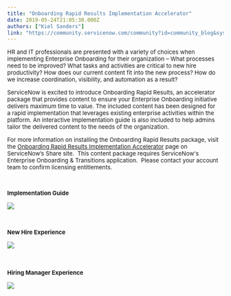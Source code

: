 ```yaml
---
title: "Onboarding Rapid Results Implementation Accelerator"
date: 2019-05-24T21:05:38.000Z
authors: ["Kiel Sanders"]
link: "https://community.servicenow.com/community?id=community_blog&sys_id=74edef2adbe1f3445129a851ca9619ce"
---
```

<p><span style="font-size: 10pt;">HR and IT professionals are presented with a variety of choices when implementing Enterprise Onboarding for their organization – What processes need to be improved? What tasks and activities are critical to new hire productivity? How does our current content fit into the new process? How do we increase coordination, visibility, and automation as a result?</span></p>
<p><span style="font-size: 10pt;">ServiceNow is excited to introduce Onboarding Rapid Results, an accelerator package that provides content to ensure your Enterprise Onboarding initiative delivers maximum time to value. The included content has been designed for a rapid implementation that leverages existing enterprise activities within the platform. An interactive implementation guide is also included to help admins tailor the delivered content to the needs of the organization.</span></p>
<p><span style="font-size: 10pt;">For more information on installing the Onboarding Rapid Results package, visit the <a href="https://developer.servicenow.com/app.do#!/share/contents/8535483_onboarding_rapid_results3?t&#61;PRODUCT_DETAILS" target="_blank" rel="noopener noreferrer nofollow">Onboarding Rapid Results Implementation Accelerator</a> page on ServiceNow’s Share site.  This content package requires ServiceNow&#39;s Enterprise Onboarding &amp; Transitions application.  Please contact your account team to confirm licensing entitlements.</span></p>
<p><span style="font-size: 10pt;"> </span></p>
<p><span style="font-size: 10pt;"><strong>Implementation Guide</strong></span></p>
<p><img style="max-width: 100%; max-height: 480px;" src="https://community.servicenow.com/8c7a5825db65f344e0e80b55ca961942.iix" /></p>
<p> </p>
<p><span style="font-size: 10pt;"><strong>New Hire Experience</strong></span></p>
<p><img style="max-width: 100%; max-height: 480px;" src="https://community.servicenow.com/bd7a1c25db65f344e0e80b55ca961993.iix" /> </p>
<p style="text-align: left;"> </p>
<p style="text-align: left;"><strong><span style="font-size: 10pt;">Hiring Manager Experience</span></strong><span style="font-size: 10pt;"><a href="https://developer.servicenow.com/app.do#!/share/contents/8535483_onboarding_rapid_results3?t&#61;PRODUCT_DETAILS" target="_blank" rel="noopener noreferrer nofollow"><br /></a></span></p>
<p style="text-align: left;"><strong><img style="max-width: 100%; max-height: 480px;" src="https://community.servicenow.com/deba54e5db65f344e0e80b55ca961970.iix" /></strong></p>
<p> </p>